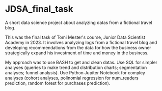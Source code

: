 # JDSA_final_task
A short data science project about analyzing datas from a fictional travel blog. 

This was the final task of Tomi Mester's course, Junior Data Scientist Academy in 2023. It involves analyzing logs from a fictional travel blog and developing recommendations from the data for how the business owner strategically expand his investment of time and money in the business. 

My approach was to use BASH to get and clean datas. Use SQL for simpler analyses (queries to make trend and distribution charts; segmentation analyses; funnel analysis). Use Python Jupiter Notebook for compley analyses (cohort analyses, polinomial regression for num_readers prediction, random forest for purchases prediction).


